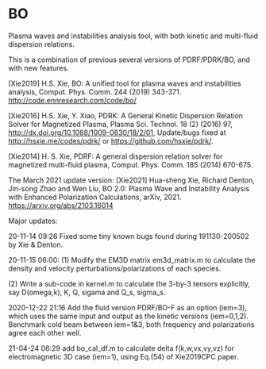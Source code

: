 # BO
Plasma waves and instabilities analysis tool, with both kinetic and multi-fluid dispersion relations.

This is a combination of previous several versions of PDRF/PDRK/BO, and with new features.

[Xie2019] H.S. Xie, BO: A unified tool for plasma waves and instabilities analysis, Comput. Phys. Comm. 244 (2019) 343-371. http://code.ennresearch.com/code/bo/

[Xie2016]  H.S. Xie, Y. Xiao, PDRK: A General Kinetic Dispersion Relation Solver for Magnetized Plasma, Plasma Sci. Technol. 18 (2) (2016) 97, http://dx.doi.org/10.1088/1009-0630/18/2/01, Update/bugs fixed at http://hsxie.me/codes/pdrk/ or
https://github.com/hsxie/pdrk/.

[Xie2014] H. S. Xie, PDRF: A general dispersion relation solver for magnetized multi-fluid plasma, Comput. Phys. Comm. 185 (2014) 670-675.

The March 2021 update version: 
[Xie2021] Hua-sheng Xie, Richard Denton, Jin-song Zhao and Wen Liu, BO 2.0: Plasma Wave and Instability Analysis with Enhanced Polarization Calculations, arXiv, 2021. https://arxiv.org/abs/2103.16014


Major updates:

20-11-14 09:26
Fixed some tiny known bugs found during 191130-200502 by Xie & Denton.

20-11-15 06:00: 
(1) Modify the EM3D matrix em3d_matrix.m to calculate the density and
velocity perturbations/polarizations of each species.

(2) Write a sub-code in kernel.m to calculate the 3-by-3 tensors 
explicitly, say D(omega,k), K, Q, sigama and Q_s, sigma_s.

2020-12-22 21:16
Add the fluid version PDRF/BO-F as an option (iem=3), which uses the same
input and output as the kinetic versions (iem=0,1,2).
Benchmark cold beam between iem=1&3, both frequency and polarizations
agree each other well.

21-04-24 06:29 add bo_cal_df.m to calculate delta f(k,w,vx,vy,vz) for 
electromagnetic 3D case (iem=1), using Eq.(54) of Xie2019CPC paper.

